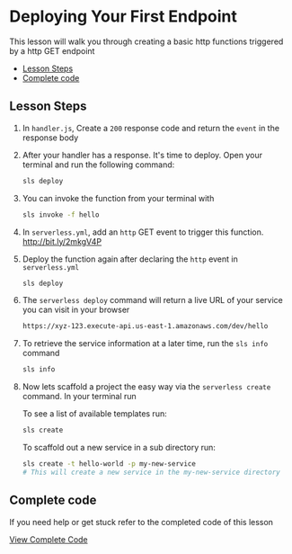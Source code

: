 # Deploying Your First Endpoint

This lesson will walk you through creating a basic http functions triggered by a http GET endpoint

- [Lesson Steps](#lesson-steps)
- [Complete code](#complete-code)

## Lesson Steps

1. In `handler.js`, Create a `200` response code and return the `event` in the response body

2. After your handler has a response. It's time to deploy. Open your terminal and run the following command:

    ```bash
    sls deploy
    ```

3. You can invoke the function from your terminal with

    ```bash
    sls invoke -f hello
    ```

4. In `serverless.yml`, add an `http` GET event to trigger this function. http://bit.ly/2mkgV4P

6. Deploy the function again after declaring the `http` event in `serverless.yml`

    ```bash
    sls deploy
    ```

7. The `serverless deploy` command will return a live URL of your service you can visit in your browser

    ```bash
    https://xyz-123.execute-api.us-east-1.amazonaws.com/dev/hello
    ```

8. To retrieve the service information at a later time, run the `sls info` command

    ```bash
    sls info
    ```

9. Now lets scaffold a project the easy way via the `serverless create` command. In your terminal run

    To see a list of available templates run:
    ```bash
    sls create
    ```

    To scaffold out a new service in a sub directory run:

    ```bash
    sls create -t hello-world -p my-new-service
    # This will create a new service in the my-new-service directory
    ```








## Complete code

If you need help or get stuck refer to the completed code of this lesson

[View Complete Code](https://github.com/DavidWells/serverless-workshop/tree/master/lessons-code-complete/core-concepts/1-http-hello-world)
